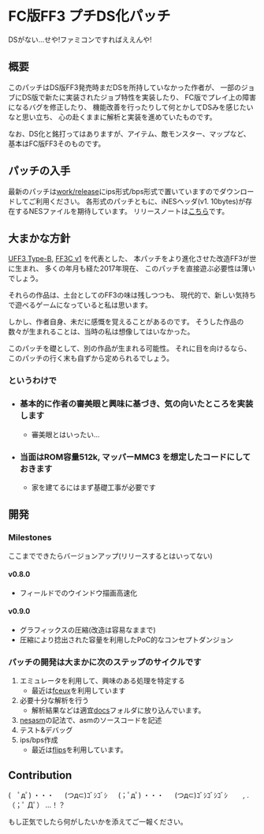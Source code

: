 FC版FF3 プチDS化パッチ
=====================
DSがない…せや!ファミコンですればええんや!

## 概要
 このパッチはDS版FF3発売時まだDSを所持していなかった作者が、
 一部のジョブにDS版で新たに実装されたジョブ特性を実装したり、
 FC版でプレイ上の障害になるバグを修正したり、
 機能改善を行ったりして何とかしてDSみを感じたいなと思い立ち、
 心の赴くままに解析と実装を進めていたものです。

 なお、DS化と銘打ってはありますが、アイテム、敵モンスター、マップなど、
 基本はFC版FF3そのものです。

## パッチの入手
 最新のパッチは[work/release](work/release)にips形式/bps形式で置いていますのでダウンロードしてご利用ください。
 各形式のパッチともに、iNESヘッダ(v1. 10bytes)が存在するNESファイルを期待しています。
 リリースノートは[こちら](published/README.md)です。

## 大まかな方針
 [UFF3 Type-B](http://www.geocities.jp/uffmain/patchmain_frame.html),
 [FF3C v1](http://966-yyff.cocolog-nifty.com/blog/2013/05/post-70a9.html) を代表とした、
 本パッチをより進化させた改造FF3が世に生まれ、
 多くの年月も経た2017年現在、
 このパッチを直接遊ぶ必要性は薄いでしょう。
 
 それらの作品は、土台としてのFF3の味は残しつつも、
 現代的で、新しい気持ちで遊べるゲームになっていると私は思います。

 しかし、作者自身、未だに感慨を覚えることがあるのです。
 そうした作品の数々が生まれることは、当時の私は想像してはいなかった。

 このパッチを礎として、別の作品が生まれる可能性。
 それに目を向けるなら、このパッチの行く末も自ずから定められるでしょう。

### というわけで
+ ### 基本的に作者の審美眼と興味に基づき、気の向いたところを実装します
  + 審美眼とはいったい…
+ ### 当面はROM容量512k, マッパーMMC3 を想定したコードにしておきます
  + 家を建てるにはまず基礎工事が必要です

## 開発
### Milestones
ここまでできたらバージョンアップ(リリースするとはいってない)
#### v0.8.0
+ フィールドでのウインドウ描画高速化
#### v0.9.0
+ グラフィックスの圧縮(改造は容易なままで)
+ 圧縮により捻出された容量を利用したPoC的なコンセプトダンジョン  

### パッチの開発は大まかに次のステップのサイクルです
  1. エミュレータを利用して、興味のある処理を特定する
      + 最近は[fceux](http://www.fceux.com/web/home.html)を利用しています
  2. 必要十分な解析を行う
      + 解析結果などは適宜[docs](docs)フォルダに放り込んでいます。
  3. [nesasm](https://github.com/camsaul/nesasm)の記法で、asmのソースコードを記述
  4. テスト&デバッグ
  5. ips/bps作成
      + 最近は[flips](https://github.com/Alcaro/Flips)を利用しています。

## Contribution
(　ﾟдﾟ) ・・・
　
(つд⊂)ｺﾞｼｺﾞｼ
　
(；ﾟдﾟ) ・・・
　
(つд⊂)ｺﾞｼｺﾞｼｺﾞｼ
　　_, ._
（；ﾟ Дﾟ） …！？

もし正気でしたら何がしたいかを添えてご一報ください。
